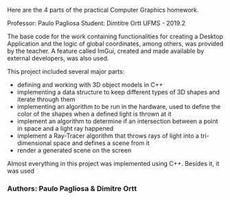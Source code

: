 Here are the 4 parts of the practical Computer Graphics homework.

Professor: Paulo Pagliosa 
Student: Dimtitre Ortt UFMS - 2019.2

The base code for the work containing functionalities for creating a Desktop Application and the logic of global coordinates, among others, was provided by the teacher. A feature called ImGui, created and made available by external developers, was also used.


This project included several major parts:
- defining and working with 3D object models in C++
- implementing a data structure to keep different types of 3D shapes and iterate through them
- implementing an algorithm to be run in the hardware, used to define the color of the shapes when a defined light is thrown at it
- implement an algorithm to determine if an intersection between a point in space and a light ray happened
- implement a Ray-Tracer algorithm that throws rays of light into a tri-dimensional space and defines a scene from it
- render a generated scene on the screen

Almost everything in this project was implemented using C++. Besides it, it was used 


### Authors: Paulo Pagliosa & Dimitre Ortt
